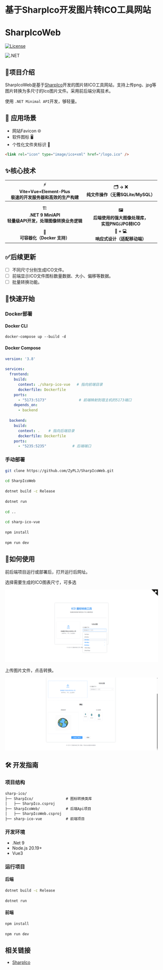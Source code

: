 # 基于SharpIco开发图片转ICO工具网站

# SharpIcoWeb

[![License](https://camo.githubusercontent.com/bb4e5c0036a6a8cdbc59b38d44f09ad8f6dc722751dad34d3df5bf0ac61913c1/68747470733a2f2f696d672e736869656c64732e696f2f62616467652f6c6963656e73652d4d49542d626c7565)](https://camo.githubusercontent.com/bb4e5c0036a6a8cdbc59b38d44f09ad8f6dc722751dad34d3df5bf0ac61913c1/68747470733a2f2f696d672e736869656c64732e696f2f62616467652f6c6963656e73652d4d49542d626c7565)

![.NET](https://camo.githubusercontent.com/7732c145abc7fb05a8373d4d161318970723f355ddd1d080a3fbef3c6941cd0f/68747470733a2f2f696d672e736869656c64732e696f2f62616467652f2e4e45542d392e302d707572706c65)

## 📝项目介绍

SharpIcoWeb是基于[SharpIco](https://github.com/star-plan/sharp-ico)开发的图片转ICO工具网站，支持上传png、jpg等图片转换为多尺寸的Ico图片文件。采用前后端分离技术。

使用 `.NET Minimal API`开发，够轻量。

## 🎯 应用场景

* 网站Favicon 🌐
* 软件图标 🖥️
* 个性化文件夹标识 📂

```html
<link rel="icon" type="image/ico+xml" href="/logo.ico" />
```

## ✨核心技术

| **⚡** <br />**Vite+Vue+Element-Plus**<br /> **极速的开发服务器和高效的生产构建** |          **🗂️ → ❌** <br />**纯文件操作（无需SQLite/MySQL）**          |
| :-------------------------------------------------------------------------------------------------: | :-----------------------------------------------------------------------------------: |
|       🏗️<br />**.NET 9 MiniAPI** <br />**轻量级API开发，处理图像转换业务逻辑**       | <br />**🖼️** <br />**后端使用的强大图像处理库，<br />实现PNG/JPG转ICO** |
|                        **🐳** <br />**可容器化（Docker 支持）**                        |              **📱 + 💻** <br />**响应式设计（适配移动端）**              |

## ✅后续更新

* [ ] 不同尺寸分别生成ICO文件。
* [ ] 前端显示ICO文件图标数量数据、大小、偏移等数据。
* [ ] 批量转换功能。

## 🚀快速开始

### Docker部署

#### Docker CLI

```dockerfile
docker-compose up --build -d
```

#### Docker Compose

```yaml
version: '3.8'

services:
  frontend:
    build:
      context: ./sharp-ico-vue   # 指向前端目录
      dockerfile: Dockerfile
    ports:
      - "5173:5173"               # 前端映射到宿主机的5173端口
    depends_on:
      - backend

  backend:
    build:
      context: .    # 指向后端目录
      dockerfile: Dockerfile
    ports:
      - "5235:5235"            # 后端端口
```

### 手动部署

```bash
git clone https://github.com/ZyPLJ/SharpIcoWeb.git

cd SharpIcoWeb

dotnet build -c Release

dotnet run

cd ..

cd sharp-ico-vue

npm install

npm run dev
```

## 👀如何使用

前后端项目运行或部署后，打开运行后网址。

选择需要生成的ICO图表尺寸，可多选

![image.png](https://raw.githubusercontent.com/ZyPLJ/note-gen-image-sync/main/2025-06/82586b88-2c72-47db-8c42-4b90d7b43235.png)

上传图片文件，点击转换。

![image.png](https://raw.githubusercontent.com/ZyPLJ/note-gen-image-sync/main/2025-06/77b11313-ff66-4d3f-924d-f31c0c16b349.png)

## 🛠 开发指南

### 项目结构

```
sharp-ico/
├── SharpIco/               # 图标转换类库  
│   ├── SharpIco.csproj
├── SharpIcoWeb/            # 后端Api项目
│   ├── SharpIcoWeb.csproj
├── sharp-ico-vue           # 前端项目
```

### 开发环境

* .Net 9
* Node.js 20.19+
* Vue3

### 运行项目

#### 后端

```bash
dotnet build -c Release

dotnet run
```

#### 前端

```bash
npm install

npm run dev
```

## 相关链接

* [SharpIco](https://github.com/star-plan/sharp-ico "SharpIco是一个纯 C# AOT 实现的轻量级图标生成工具")